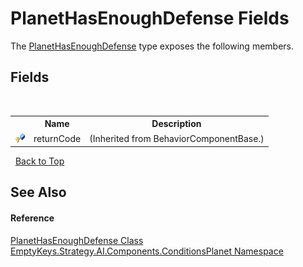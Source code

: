 # PlanetHasEnoughDefense Fields
 

The <a href="T_EmptyKeys_Strategy_AI_Components_ConditionsPlanet_PlanetHasEnoughDefense">PlanetHasEnoughDefense</a> type exposes the following members.


## Fields
&nbsp;<table><tr><th></th><th>Name</th><th>Description</th></tr><tr><td>![Protected field](media/protfield.gif "Protected field")</td><td>returnCode</td><td> (Inherited from BehaviorComponentBase.)</td></tr></table>&nbsp;
<a href="#planethasenoughdefense-fields">Back to Top</a>

## See Also


#### Reference
<a href="T_EmptyKeys_Strategy_AI_Components_ConditionsPlanet_PlanetHasEnoughDefense">PlanetHasEnoughDefense Class</a><br /><a href="N_EmptyKeys_Strategy_AI_Components_ConditionsPlanet">EmptyKeys.Strategy.AI.Components.ConditionsPlanet Namespace</a><br />